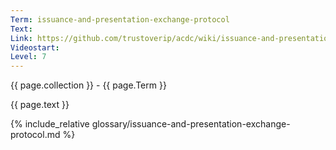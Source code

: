 ```yaml
---
Term: issuance-and-presentation-exchange-protocol
Text: 
Link: https://github.com/trustoverip/acdc/wiki/issuance-and-presentation-exchange-protocol.md
Videostart: 
Level: 7
---
```


{{ page.collection }} - {{ page.Term }}

   {{ page.text }}

{% include_relative glossary/issuance-and-presentation-exchange-protocol.md %}
